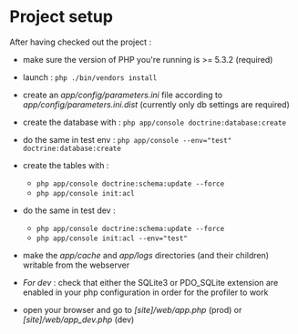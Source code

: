 # Project setup

After having checked out the project :

* make sure the version of PHP you're running is >= 5.3.2 (required)

* launch : `php ./bin/vendors install`

* create an *app/config/parameters.ini* file according to *app/config/parameters.ini.dist*
  (currently only db settings are required)

* create the database with : `php app/console doctrine:database:create`

* do the same in test env : `php app/console --env="test" doctrine:database:create`

* create the tables with :
  * `php app/console doctrine:schema:update --force`
  * `php app/console init:acl`

* do the same in test dev :
  * `php app/console doctrine:schema:update --force`
  * `php app/console init:acl --env="test"`

* make the *app/cache* and *app/logs* directories (and their children) writable from
  the webserver

* *For dev* : check that either the SQLite3 or PDO_SQLite extension are enabled in your
  php configuration in order for the profiler to work

* open your browser and go to *[site]/web/app.php* (prod) or *[site]/web/app_dev.php* (dev)
